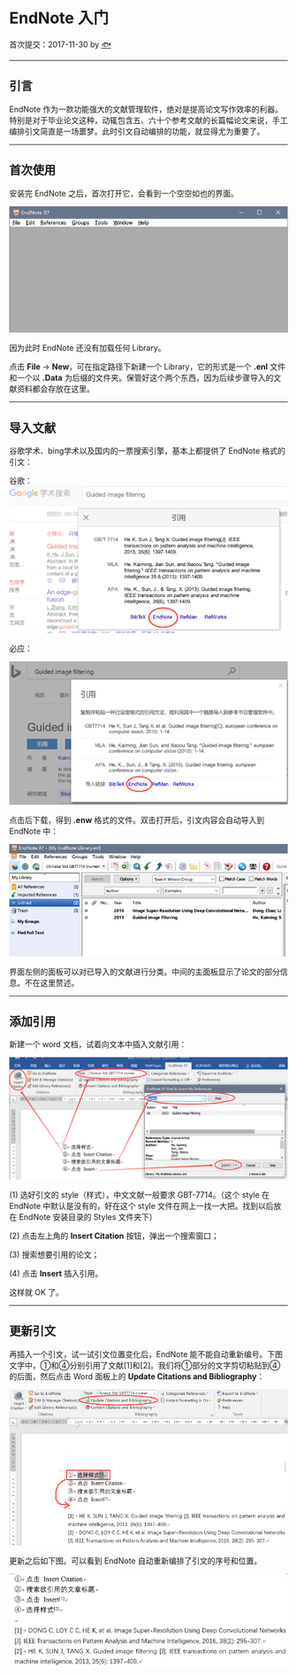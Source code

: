# EndNote 入门

首次提交：2017-11-30 by [🐟](https://github.com/tyusr)

---

## 引言

EndNote 作为一款功能强大的文献管理软件，绝对是提高论文写作效率的利器。特别是对于毕业论文这种，动辄包含五、六十个参考文献的长篇幅论文来说，手工编排引文简直是一场噩梦。此时引文自动编排的功能，就显得尤为重要了。

---

## 首次使用

安装完 EndNote 之后，首次打开它，会看到一个空空如也的界面。

![](/software-tutorial/endnote-intro/p00.png)

因为此时 EndNote 还没有加载任何 Library。

点击 **File** -> **New**，可在指定路径下新建一个 Library，它的形式是一个 **.enl** 文件和一个以 **.Data** 为后缀的文件夹。保管好这个两个东西，因为后续步骤导入的文献资料都会存放在这里。

---

## 导入文献

谷歌学术、bing学术以及国内的一票搜索引擎，基本上都提供了 EndNote 格式的引文：

谷歌：
![](/software-tutorial/endnote-intro/p01.png)

必应：

![](/software-tutorial/endnote-intro/p02.png)

点击后下载，得到 **.enw** 格式的文件。双击打开后，引文内容会自动导入到 EndNote 中：

![](/software-tutorial/endnote-intro/p03.png)

界面左侧的面板可以对已导入的文献进行分类。中间的主面板显示了论文的部分信息。不在这里赘述。

---

## 添加引用

新建一个 word 文档，试着向文本中插入文献引用：

![](/software-tutorial/endnote-intro/p04.png)

(1) 选好引文的 style（样式），中文文献一般要求 GBT-7714。（这个 style 在 EndNote 中默认是没有的，好在这个 style 文件在网上一找一大把。找到以后放在 EndNote 安装目录的 Styles 文件夹下）

(2) 点击左上角的 **Insert Citation** 按钮，弹出一个搜索窗口；

(3) 搜索想要引用的论文；

(4) 点击 **Insert** 插入引用。

这样就 OK 了。

---

## 更新引文

再插入一个引文，试一试引文位置变化后，EndNote 能不能自动重新编号。下图文字中，①和④分别引用了文献[1]和[2]。我们将①部分的文字剪切粘贴到④的后面，然后点击 Word 面板上的 **Update Citations and Bibliography**：

![](/software-tutorial/endnote-intro/p05.png)

更新之后如下图。可以看到 EndNote 自动重新编排了引文的序号和位置。

![](/software-tutorial/endnote-intro/p06.png)

